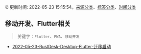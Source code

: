 :alarm_clock: 更新时间: 2022-05-23 15:15:54。[来源分类](../README.md)、[标签分类](../TAGS.md)、[时间分类](../TIMELINE.md)

## 移动开发、Flutter相关


> 关键字：`Flutter`、`PWA`、`移动开发`



- [2022-05-23-RustDesk-Desktop-Flutter-迁移启动](https://www.v2ex.com/t/854787) 